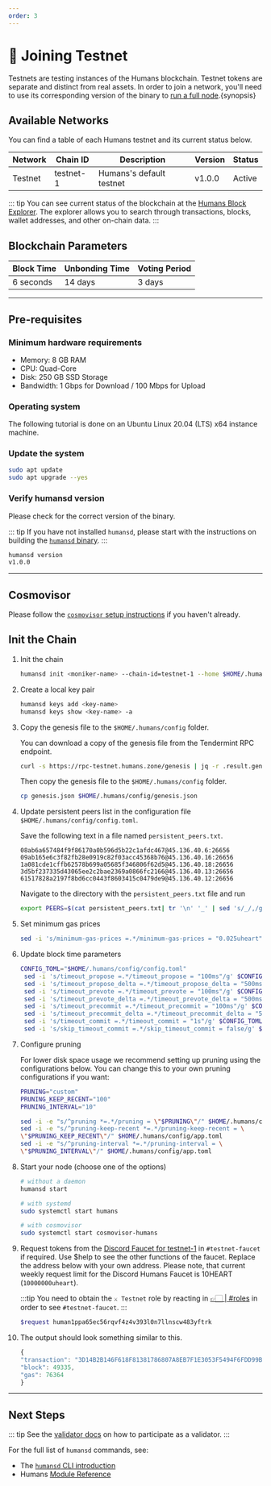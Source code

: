 ```yaml
---
order: 3
---
```


# 🤖 Joining Testnet

Testnets are testing instances of the Humans blockchain. Testnet tokens are separate and distinct from real assets. In order to join a network, you'll need to use its corresponding version of the binary to [run a full node](/dev/cli/humansd-binary.html).{synopsis}

## Available Networks

You can find a table of each Humans testnet and its current status below. 

| Network | Chain ID  | Description              | Version | Status |
| ------- | --------- | ------------------------ | ------- | ------ |
| Testnet | testnet-1 | Humans's default testnet | v1.0.0  | Active |

::: tip
You can see current status of the blockchain at the [Humans Block Explorer](https://explorer.humans.zone/humans-testnet).
The explorer allows you to search through transactions, blocks, wallet addresses, and other on-chain data.
:::

## Blockchain Parameters

| Block Time | Unbonding Time | Voting Period |
| ---------- | -------------- | ------------- |
| 6 seconds  | 14 days        | 3 days        |

---

## Pre-requisites 

### Minimum hardware requirements

- Memory: 8 GB RAM
- CPU: Quad-Core
- Disk: 250 GB SSD Storage
- Bandwidth: 1 Gbps for Download / 100 Mbps for Upload

### Operating system

The following tutorial is done on an Ubuntu Linux 20.04 (LTS) x64 instance machine.

### Update the system

```bash
sudo apt update
sudo apt upgrade --yes
```

### Verify humansd version

Please check for the correct version of the binary. 

::: tip
If you have not installed `humansd`, please start with the instructions on building the [`humansd` binary](/dev/cli/humansd-binary.html).
:::

```bash
humansd version
v1.0.0
```

---

## Cosmovisor 

Please follow the [`cosmovisor` setup instructions](/run-nodes/testnet/system-daemon.html) if you haven't already.

## Init the Chain

1. Init the chain

    ```bash
    humansd init <moniker-name> --chain-id=testnet-1 --home $HOME/.humans
    ```

2. Create a local key pair

    ```bash
    humansd keys add <key-name>
    humansd keys show <key-name> -a
    ```

3. Copy the genesis file to the `$HOME/.humans/config` folder.
  
    You can download a copy of the genesis file from the Tendermint RPC endpoint. 
    
    ```bash
    curl -s https://rpc-testnet.humans.zone/genesis | jq -r .result.genesis > genesis.json
    ```
    
    Then copy the genesis file to the `$HOME/.humans/config` folder.
    
    ```bash
    cp genesis.json $HOME/.humans/config/genesis.json
    ```
  
<!-- 
    **Genesis.json sha256**
    
    ```bash
    shasum -a 256 $HOME/.nibid/config/genesis.json
    94fbd99543f4b7da14f292ea1c61b21ba753e3a84cca64454b8c2fd2d209e6de $HOME/.nibid/config/genesis.json
    ``` 
-->

4. Update persistent peers list in the configuration file `$HOME/.humans/config/config.toml`.

    Save the following text in a file named `persistent_peers.txt`.

    ```
    08ab6a657484f9f86170a0b596d5b22c1afdc467@45.136.40.6:26656
    09ab165e6c3f82fb28e0919c82f03acc45368b76@45.136.40.16:26656
    1a081cde1cffb62578b699a05685f346806f62d5@45.136.40.18:26656
    3d5bf237335d43065ee2c2bae2369a0866fc2166@45.136.40.13:26656
    61517828a2197f8bd6cc0443f8603415c0479de9@45.136.40.12:26656
    ```

    Navigate to the directory with the `persistent_peers.txt` file and run

    ```bash
    export PEERS=$(cat persistent_peers.txt| tr '\n' '_' | sed 's/_/,/g;s/,$//;s/^/"/;s/$/"/') && sed -i "s/persistent_peers = \"\"/persistent_peers = ${PEERS}/g" $HOME/.humans/config/config.toml
    ```

5. Set minimum gas prices

    ```bash
    sed -i 's/minimum-gas-prices =.*/minimum-gas-prices = "0.025uheart"/g' $HOME/.humans/config/app.toml
    ```

6. Update block time parameters

    ```bash
    CONFIG_TOML="$HOME/.humans/config/config.toml"
     sed -i 's/timeout_propose =.*/timeout_propose = "100ms"/g' $CONFIG_TOML
     sed -i 's/timeout_propose_delta =.*/timeout_propose_delta = "500ms"/g' $CONFIG_TOML
     sed -i 's/timeout_prevote =.*/timeout_prevote = "100ms"/g' $CONFIG_TOML
     sed -i 's/timeout_prevote_delta =.*/timeout_prevote_delta = "500ms"/g' $CONFIG_TOML
     sed -i 's/timeout_precommit =.*/timeout_precommit = "100ms"/g' $CONFIG_TOML
     sed -i 's/timeout_precommit_delta =.*/timeout_precommit_delta = "500ms"/g' $CONFIG_TOML
     sed -i 's/timeout_commit =.*/timeout_commit = "1s"/g' $CONFIG_TOML
     sed -i 's/skip_timeout_commit =.*/skip_timeout_commit = false/g' $CONFIG_TOML
    ```

7. Configure pruning
   
    For lower disk space usage we recommend setting up pruning using the configurations below. You can change this to your own pruning configurations if you want:

     ```bash
    PRUNING="custom"
    PRUNING_KEEP_RECENT="100"
    PRUNING_INTERVAL="10"

    sed -i -e "s/^pruning *=.*/pruning = \"$PRUNING\"/" $HOME/.humans/config/app.toml
    sed -i -e "s/^pruning-keep-recent *=.*/pruning-keep-recent = \
    \"$PRUNING_KEEP_RECENT\"/" $HOME/.humans/config/app.toml
    sed -i -e "s/^pruning-interval *=.*/pruning-interval = \
    \"$PRUNING_INTERVAL\"/" $HOME/.humans/config/app.toml
    ```

8. Start your node (choose one of the options)

    ```bash
    # without a daemon
    humansd start

    # with systemd
    sudo systemctl start humans

    # with cosmovisor
    sudo systemctl start cosmovisor-humans
    ```

9. Request tokens from the [Discord Faucet for testnet-1](https://discord.com/channels/999302051538411671/1039540296540770385) in `#testnet-faucet` if required. Use $help to see the other functions of the faucet. Replace the address below with your own address. Please note, that current weekly request limit for the Discord Humans Faucet is 10HEART (`10000000uheart`).

    :::tip
    You need to obtain the `⚔️ Testnet` role by reacting in [ 👉🏻 | #roles](https://discord.com/channels/999302051538411671/999302052192735290) in order to see `#testnet-faucet`.
    :::


    ```bash
    $request human1ppa65ec56rqvf4z4v393l0n7llnscw483yftrk
    ```

10. The output should look something similar to this.

    ```js
    {
    "transaction": "3D14B2B146F618F81381786807A8EB7F1E3053F5494F6FDD99BF9CC20F4B7D5D",
    "block": 49335,
    "gas": 76364    
    }
    ```
---

## Next Steps

::: tip
See the [validator docs](/run-nodes/validators/validating-on-testnet.html) on how to participate as a validator.
:::

For the full list of `humansd` commands, see:
- The [`humansd` CLI introduction](dev/cli/humansd-cli.html)
- Humans [Module Reference](../../dev/x)
